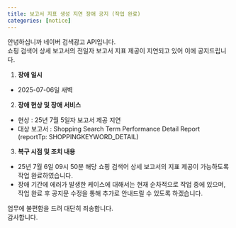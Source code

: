 ```yaml
---
title: 보고서 지표 생성 지연 장애 공지 (작업 완료)
categories: [notice]
---
```


안녕하십니까 네이버 검색광고 API입니다.<br>
쇼핑 검색어 상세 보고서의 전일자 보고서 지표 제공이 지연되고 있어 이에 공지드립니다.

1. **장애 일시** <br>
- 2025-07-06일 새벽


2.  **장애 현상 및 장애 서비스**<br>
- 현상 : 25년 7월 5일자 보고서 제공 지연 
- 대상 보고서 : Shopping Search Term Performance Detail Report (reportTp: SHOPPINGKEYWORD_DETAIL)


3. **복구 시점 및 조치 내용**<br>
- 25년 7월 6일 09시 50분 해당 쇼핑 검색어 상세 보고서의 지표 제공이 가능하도록 작업 완료하였습니다.
- 장애 기간에 에러가 발생한 케이스에 대해서는 현재 순차적으로 작업 중에 있으며, 작업 완료 후 공지문 수정을 통해 추가로 안내드릴 수 있도록 하겠습니다.

업무에 불편함을 드려 대단히 죄송합니다. <br>
감사합니다.
